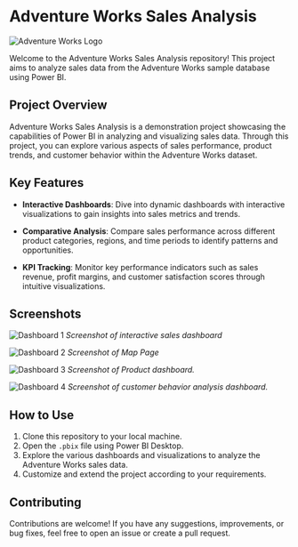 # Adventure Works Sales Analysis

![Adventure Works Logo](images/adventure-works-logo.png)

Welcome to the Adventure Works Sales Analysis repository! This project aims to analyze sales data from the Adventure Works sample database using Power BI. 

## Project Overview

Adventure Works Sales Analysis is a demonstration project showcasing the capabilities of Power BI in analyzing and visualizing sales data. Through this project, you can explore various aspects of sales performance, product trends, and customer behavior within the Adventure Works dataset.

## Key Features

- **Interactive Dashboards**: Dive into dynamic dashboards with interactive visualizations to gain insights into sales metrics and trends.
  
- **Comparative Analysis**: Compare sales performance across different product categories, regions, and time periods to identify patterns and opportunities.
  
- **KPI Tracking**: Monitor key performance indicators such as sales revenue, profit margins, and customer satisfaction scores through intuitive visualizations.

## Screenshots

![Dashboard 1](images/1.jpg)
*Screenshot of interactive sales dashboard*

![Dashboard 2](images/2.jpg)
*Screenshot of Map Page*

![Dashboard 3](images/3.jpg)
*Screenshot of Product dashboard.*

![Dashboard 4](images/4.jpg)
*Screenshot of customer behavior analysis dashboard.*

## How to Use

1. Clone this repository to your local machine.
2. Open the `.pbix` file using Power BI Desktop.
3. Explore the various dashboards and visualizations to analyze the Adventure Works sales data.
4. Customize and extend the project according to your requirements.

## Contributing

Contributions are welcome! If you have any suggestions, improvements, or bug fixes, feel free to open an issue or create a pull request.
